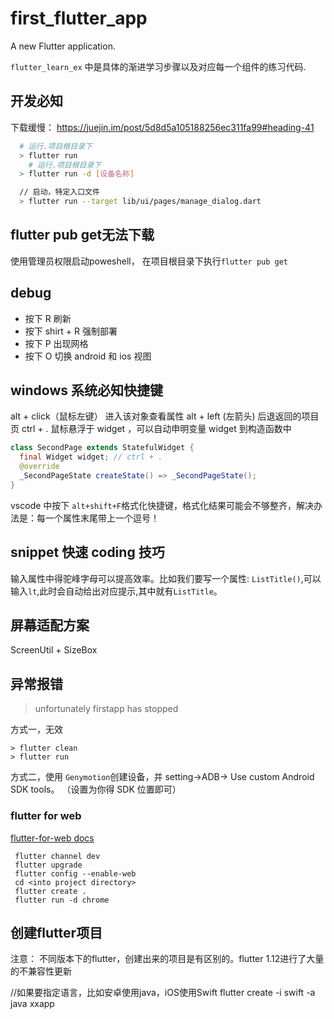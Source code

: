 # first_flutter_app

A new Flutter application.

`flutter_learn_ex` 中是具体的渐进学习步骤以及对应每一个组件的练习代码.

## 开发必知

下载缓慢： https://juejin.im/post/5d8d5a105188256ec311fa99#heading-41

```bash
  # 运行.项目根目录下
  > flutter run
    # 运行.项目根目录下
  > flutter run -d [设备名称]

  // 启动，特定入口文件
  > flutter run --target lib/ui/pages/manage_dialog.dart

```

## flutter pub get无法下载

使用管理员权限启动poweshell， 在项目根目录下执行`flutter pub get`

## debug

- 按下 R 刷新
- 按下 shirt + R 强制部署
- 按下 P 出现网格
- 按下 O 切换 android 和 ios 视图

## windows 系统必知快捷键

alt + click（鼠标左键） 进入该对象查看属性
alt + left (左箭头) 后退返回的项目页
ctrl + . 鼠标悬浮于 widget ，可以自动申明变量 widget 到构造函数中

```java
class SecondPage extends StatefulWidget {
  final Widget widget; // ctrl + .
  @override
  _SecondPageState createState() => _SecondPageState();
}
```

vscode 中按下 `alt+shift+F`格式化快捷键，格式化结果可能会不够整齐，解决办法是：每一个属性末尾带上一个逗号！

## snippet 快速 coding 技巧

输入属性中得驼峰字母可以提高效率。比如我们要写一个属性: `ListTitle()`,可以输入`lt`,此时会自动给出对应提示,其中就有`ListTitle`。

## 屏幕适配方案

ScreenUtil + SizeBox

## 异常报错

> unfortunately firstapp has stopped

方式一，无效

```dash
> flutter clean
> flutter run

```

方式二，使用 `Genymotion`创建设备，并 setting->ADB-> Use custom Android SDK tools。 （设置为你得 SDK 位置即可）

### flutter for web

[flutter-for-web docs](https://flutter.dev/docs/get-started/web)

```dash
 flutter channel dev
 flutter upgrade
 flutter config --enable-web
 cd <into project directory>
 flutter create .
 flutter run -d chrome
 ```

## 创建flutter项目

注意： 不同版本下的flutter，创建出来的项目是有区别的。flutter 1.12进行了大量的不兼容性更新

//如果要指定语言，比如安卓使用java，iOS使用Swift
flutter create -i swift -a java xxapp